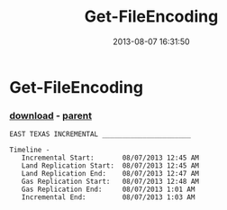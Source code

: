 ﻿---
pid:            4370
poster:         Billy
title:          Get-FileEncoding
date:           2013-08-07 16:31:50
format:         text
parent:         2059
parent:         2059

---

# Get-FileEncoding

### [download](4370.txt) - [parent](2059.md)



```text
EAST TEXAS INCREMENTAL ______________________
 
Timeline - 
   Incremental Start:       08/07/2013 12:45 AM
   Land Replication Start:  08/07/2013 12:45 AM
   Land Replication End:    08/07/2013 12:47 AM
   Gas Replication Start:   08/07/2013 12:48 AM
   Gas Replication End:     08/07/2013 1:01 AM
   Incremental End:         08/07/2013 1:03 AM
```

